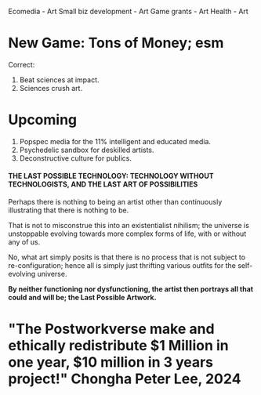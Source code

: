 

Ecomedia - Art
Small biz development - Art
Game grants - Art
Health - Art






# New Game: Tons of Money; esm










Correct:

1. Beat sciences at impact.
2. Sciences crush art.




# Upcoming

1. Popspec media for the 11% intelligent and educated media.
2. Psychedelic sandbox for deskilled artists.
3. Deconstructive culture for publics.









#### THE LAST POSSIBLE TECHNOLOGY: TECHNOLOGY WITHOUT TECHNOLOGISTS, AND THE LAST ART OF POSSIBILITIES

Perhaps there is nothing to being an artist other than continuously illustrating that there is nothing to be.

That is not to misconstrue this into an existentialist nihilism; the universe is unstoppable evolving towards more complex forms of life, with or without any of us.

No, what art simply posits is that there is no process that is not subject to re-configuration; hence all is simply just thrifting various outfits for the self-evolving universe. 

**By neither functioning nor dysfunctioning, the artist then portrays all that could and will be; the Last Possible Artwork.**






# "The Postworkverse make and ethically redistribute $1 Million in one year, $10 million in 3 years project!" Chongha Peter Lee, 2024















